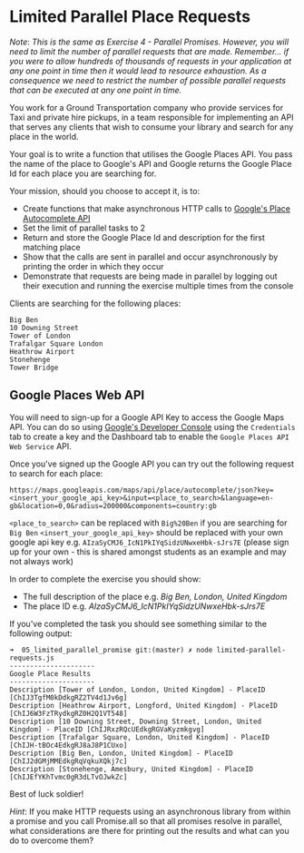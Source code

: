 # Limited Parallel Place Requests

*Note*: _This is the same as Exercise 4 - Parallel Promises. However, you will need to limit the number of parallel requests that are made.
Remember... if you were to allow hundreds of thousands of requests in your application at any one point in time then it would lead to resource exhaustion. As a consequence we need to restrict the number of possible parallel requests that can be executed at any one point in time._  

You work for a Ground Transportation company who provide services for Taxi and private hire pickups, in a team responsible for implementing an API that serves any clients that wish to consume your library and search for any place in the world.

Your goal is to write a function that utilises the Google Places API. You pass the name of the place to Google's API and Google returns the Google Place Id for each place you are searching for.

Your mission, should you choose to accept it, is to:

* Create functions that make asynchronous HTTP calls to [Google's Place Autocomplete API](https://developers.google.com/places/web-service/autocomplete)
* Set the limit of parallel tasks to 2
* Return and store the Google Place Id and description for the first matching place
* Show that the calls are sent in parallel and occur asynchronously by printing the order in which they occur
* Demonstrate that requests are being made in parallel by logging out their execution and running the exercise multiple times from the console

Clients are searching for the following places:

```
Big Ben
10 Downing Street
Tower of London
Trafalgar Square London
Heathrow Airport
Stonehenge
Tower Bridge
```

## Google Places Web API

You will need to sign-up for a Google API Key to access the Google Maps API.
You can do so using [Google's Developer Console](https://console.developers.google.com]) using the `Credentials` tab to create a key and the Dashboard tab to enable the `Google Places API Web Service` API.

Once you've signed up the Google API you can try out the following request to search for each place:

```
https://maps.googleapis.com/maps/api/place/autocomplete/json?key=<insert_your_google_api_key>&input=<place_to_search>&language=en-gb&location=0,0&radius=200000&components=country:gb
```

`<place_to_search>` can be replaced with `Big%20Ben` if you are searching for `Big Ben`
`<insert_your_google_api_key>` should be replaced with your own google api key e.g. `AIzaSyCMJ6_IcN1PkIYqSidzUNwxeHbk-sJrs7E` (please sign up for your own - this is shared amongst students as an example and may not always work)

In order to complete the exercise you should show:

* The full description of the place e.g. _Big Ben, London, United Kingdom_
* The place ID e.g. _AIzaSyCMJ6_IcN1PkIYqSidzUNwxeHbk-sJrs7E_

If you've completed the task you should see something similar to the following output:

```
➜  05_limited_parallel_promise git:(master) ✗ node limited-parallel-requests.js
---------------------
Google Place Results
---------------------
Description [Tower of London, London, United Kingdom] - PlaceID [ChIJ3TgfM0kDdkgRZ2TV4d1Jv6g]
Description [Heathrow Airport, Longford, United Kingdom] - PlaceID [ChIJ6W3FzTRydkgRZ0H2Q1VT548]
Description [10 Downing Street, Downing Street, London, United Kingdom] - PlaceID [ChIJRxzRQcUEdkgRGVaKyzmkgvg]
Description [Trafalgar Square, London, United Kingdom] - PlaceID [ChIJH-tBOc4EdkgRJ8aJ8P1CUxo]
Description [Big Ben, London, United Kingdom] - PlaceID [ChIJ2dGMjMMEdkgRqVqkuXQkj7c]
Description [Stonehenge, Amesbury, United Kingdom] - PlaceID [ChIJEfYKhTvmc0gR3dLTvOJwkZc]
```

Best of luck soldier!

*Hint*: If you make HTTP requests using an asynchronous library from within a promise and you call Promise.all so that all promises resolve in parallel, what considerations are there for printing out the results and what can you do to overcome them?
  
